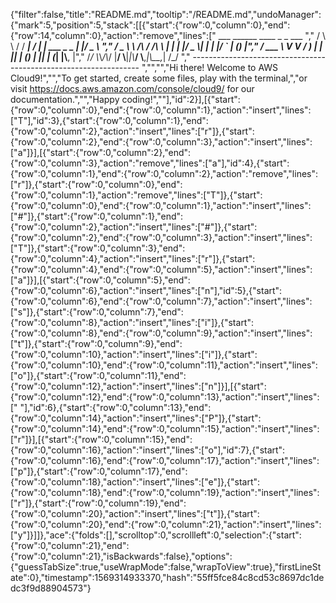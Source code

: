 {"filter":false,"title":"README.md","tooltip":"/README.md","undoManager":{"mark":5,"position":5,"stack":[[{"start":{"row":0,"column":0},"end":{"row":14,"column":0},"action":"remove","lines":["         ___        ______     ____ _                 _  ___  ","        / \\ \\      / / ___|   / ___| | ___  _   _  __| |/ _ \\ ","       / _ \\ \\ /\\ / /\\___ \\  | |   | |/ _ \\| | | |/ _` | (_) |","      / ___ \\ V  V /  ___) | | |___| | (_) | |_| | (_| |\\__, |","     /_/   \\_\\_/\\_/  |____/   \\____|_|\\___/ \\__,_|\\__,_|  /_/ "," ----------------------------------------------------------------- ","","","Hi there! Welcome to AWS Cloud9!","","To get started, create some files, play with the terminal,","or visit https://docs.aws.amazon.com/console/cloud9/ for our documentation.","","Happy coding!",""],"id":2}],[{"start":{"row":0,"column":0},"end":{"row":0,"column":1},"action":"insert","lines":["T"],"id":3},{"start":{"row":0,"column":1},"end":{"row":0,"column":2},"action":"insert","lines":["r"]},{"start":{"row":0,"column":2},"end":{"row":0,"column":3},"action":"insert","lines":["a"]}],[{"start":{"row":0,"column":2},"end":{"row":0,"column":3},"action":"remove","lines":["a"],"id":4},{"start":{"row":0,"column":1},"end":{"row":0,"column":2},"action":"remove","lines":["r"]},{"start":{"row":0,"column":0},"end":{"row":0,"column":1},"action":"remove","lines":["T"]},{"start":{"row":0,"column":0},"end":{"row":0,"column":1},"action":"insert","lines":["#"]},{"start":{"row":0,"column":1},"end":{"row":0,"column":2},"action":"insert","lines":["#"]},{"start":{"row":0,"column":2},"end":{"row":0,"column":3},"action":"insert","lines":["T"]},{"start":{"row":0,"column":3},"end":{"row":0,"column":4},"action":"insert","lines":["r"]},{"start":{"row":0,"column":4},"end":{"row":0,"column":5},"action":"insert","lines":["a"]}],[{"start":{"row":0,"column":5},"end":{"row":0,"column":6},"action":"insert","lines":["n"],"id":5},{"start":{"row":0,"column":6},"end":{"row":0,"column":7},"action":"insert","lines":["s"]},{"start":{"row":0,"column":7},"end":{"row":0,"column":8},"action":"insert","lines":["i"]},{"start":{"row":0,"column":8},"end":{"row":0,"column":9},"action":"insert","lines":["t"]},{"start":{"row":0,"column":9},"end":{"row":0,"column":10},"action":"insert","lines":["i"]},{"start":{"row":0,"column":10},"end":{"row":0,"column":11},"action":"insert","lines":["o"]},{"start":{"row":0,"column":11},"end":{"row":0,"column":12},"action":"insert","lines":["n"]}],[{"start":{"row":0,"column":12},"end":{"row":0,"column":13},"action":"insert","lines":[" "],"id":6},{"start":{"row":0,"column":13},"end":{"row":0,"column":14},"action":"insert","lines":["P"]},{"start":{"row":0,"column":14},"end":{"row":0,"column":15},"action":"insert","lines":["r"]}],[{"start":{"row":0,"column":15},"end":{"row":0,"column":16},"action":"insert","lines":["o"],"id":7},{"start":{"row":0,"column":16},"end":{"row":0,"column":17},"action":"insert","lines":["p"]},{"start":{"row":0,"column":17},"end":{"row":0,"column":18},"action":"insert","lines":["e"]},{"start":{"row":0,"column":18},"end":{"row":0,"column":19},"action":"insert","lines":["r"]},{"start":{"row":0,"column":19},"end":{"row":0,"column":20},"action":"insert","lines":["t"]},{"start":{"row":0,"column":20},"end":{"row":0,"column":21},"action":"insert","lines":["y"]}]]},"ace":{"folds":[],"scrolltop":0,"scrollleft":0,"selection":{"start":{"row":0,"column":21},"end":{"row":0,"column":21},"isBackwards":false},"options":{"guessTabSize":true,"useWrapMode":false,"wrapToView":true},"firstLineState":0},"timestamp":1569314933370,"hash":"55ff5fce84c8cd53c8697dc1dedc3f9d88904573"}